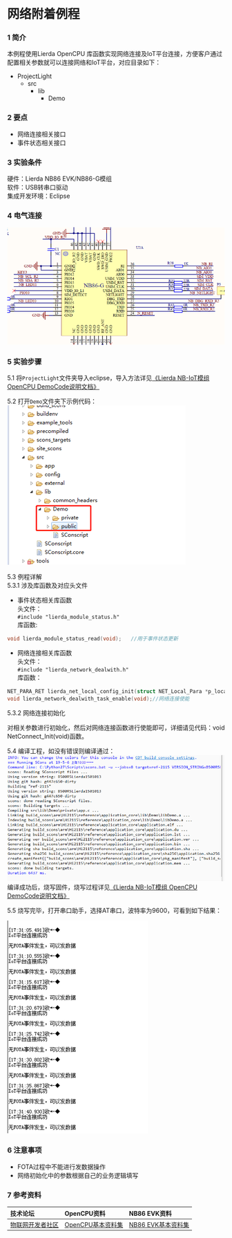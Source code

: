 # 网络附着例程

### 1 简介

本例程使用Lierda OpenCPU 库函数实现网络连接及IoT平台连接，方便客户通过配置相关参数就可以连接网络和IoT平台，对应目录如下：

- ProjectLight
  - src
    - lib
      - Demo

### 2 要点

- 网络连接相关接口
- 事件状态相关接口

### 3 实验条件

硬件：Lierda NB86 EVK/NB86-G模组  
软件：USB转串口驱动  
集成开发环境：Eclipse  

### 4 电气连接
![网络连接电气连接](../../Picture/网络连接电气连接.png)

### 5 实验步骤
5.1 将`ProjectLight`文件夹导入eclipse，导入方法详见[《Lierda NB-IoT模组 OpenCPU DemoCode说明文档》
](https://github.com/lierda-nb-iot-team/Lierda_OpenCPU_SDK)

5.2 打开`Demo`文件夹下示例代码：  
![示例代码](../../Picture/光感示例代码1.png)

5.3 例程详解  
5.3.1 涉及库函数及对应头文件
  
- 事件状态相关库函数  
头文件：  
`#include "lierda_module_status.h"`  
库函数:  

```cpp 
void lierda_module_status_read(void);	//用于事件状态更新
```

- 网络连接相关库函数  
头文件：  
`#include "lierda_network_dealwith.h"`  
库函数：
  
```cpp
NET_PARA_RET lierda_net_local_config_init(struct NET_Local_Para *p_local_para);//网络连接参数初始化  
void lierda_network_dealwith_task_enable(void);//网络连接使能
```

5.3.2 网络连接初始化

对相关参数进行初始化，然后对网络连接函数进行使能即可，详细请见代码：void NetConnect_Init(void)函数。


5.4  编译工程，如没有错误则编译通过：  
![编译结果](../../Picture/编译结果.jpg)  
编译成功后，烧写固件，烧写过程详见[《Lierda NB-IoT模组 OpenCPU DemoCode说明文档》
](https://github.com/lierda-nb-iot-team/Lierda_OpenCPU_SDK)

5.5 烧写完毕，打开串口助手，选择AT串口，波特率为9600，可看到如下结果：

![结果展示](../../Picture/网络连接结果.png)


### 6 注意事项

- FOTA过程中不能进行发数据操作
- 网络初始化中的参数根据自己的业务逻辑填写

### 7 参考资料

| 技术论坛 | OpenCPU资料 | NB86 EVK资料
| :----------- | :----------- | :----------- |
| [物联网开发者社区](http://bbs.lierda.com) |  [OpenCPU基本资料集](https://github.com/lierda-nb-iot-team/Lierda_OpenCPU_SDK) |  [NB86 EVK基本资料集](https://github.com/lierda-nb-iot-team/Lierda_NB86_EVK) |
